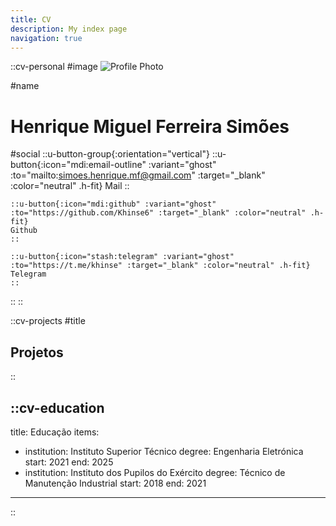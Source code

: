 ```yaml
---
title: CV
description: My index page
navigation: true
---
```


::cv-personal
#image
![Profile Photo](https://icons.veryicon.com/png/o/miscellaneous/bitisland-world/person-18.png)

#name
# Henrique Miguel Ferreira Simões

#social
  ::u-button-group{:orientation="vertical"}
    ::u-button{:icon="mdi:email-outline" :variant="ghost" :to="mailto:simoes.henrique.mf@gmail.com" :target="_blank" :color="neutral" .h-fit}
    Mail
    ::

    ::u-button{:icon="mdi:github" :variant="ghost" :to="https://github.com/Khinse6" :target="_blank" :color="neutral" .h-fit}
    Github
    ::

    ::u-button{:icon="stash:telegram" :variant="ghost" :to="https://t.me/khinse" :target="_blank" :color="neutral" .h-fit}
    Telegram
    ::
  ::
::

::cv-projects
#title
## Projetos
::

::cv-education
---
title: Educação
items:
  - institution: Instituto Superior Técnico
    degree: Engenharia Eletrónica
    start: 2021
    end: 2025
  - institution: Instituto dos Pupilos do Exército
    degree: Técnico de Manutenção Industrial
    start: 2018
    end: 2021
---
::
